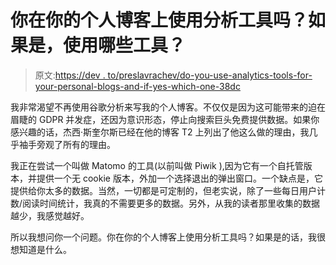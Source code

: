 # 你在你的个人博客上使用分析工具吗？如果是，使用哪些工具？

> 原文:[https://dev . to/preslavrachev/do-you-use-analytics-tools-for-your-personal-blogs-and-if-yes-which-one-38dc](https://dev.to/preslavrachev/do-you-use-analytics-tools-for-your-personal-blogs-and-if-yes-which-ones-38dc)

我非常渴望不再使用谷歌分析来写我的个人博客。不仅仅是因为这可能带来的迫在眉睫的 GDPR 并发症，还因为意识形态，停止向搜索巨头免费提供数据。如果你感兴趣的话，杰西·斯奎尔斯已经在他的博客 T2 上列出了他这么做的理由，我几乎袖手旁观了所有的理由。

我正在尝试一个叫做 Matomo 的工具(以前叫做 Piwik ),因为它有一个自托管版本，并提供一个无 cookie 版本，外加一个选择退出的弹出窗口。一个缺点是，它提供给你太多的数据。当然，一切都是可定制的，但老实说，除了一些每日用户计数/阅读时间统计，我真的不需要更多的数据。另外，从我的读者那里收集的数据越少，我感觉越好。

所以我想问你一个问题。你在你的个人博客上使用分析工具吗？如果是的话，我很想知道是什么。